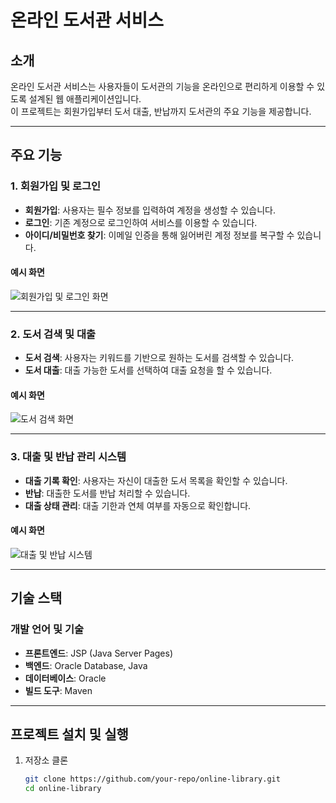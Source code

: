 # 온라인 도서관 서비스

## 소개
온라인 도서관 서비스는 사용자들이 도서관의 기능을 온라인으로 편리하게 이용할 수 있도록 설계된 웹 애플리케이션입니다.  
이 프로젝트는 회원가입부터 도서 대출, 반납까지 도서관의 주요 기능을 제공합니다.

---

## 주요 기능

### 1. 회원가입 및 로그인
- **회원가입**: 사용자는 필수 정보를 입력하여 계정을 생성할 수 있습니다.
- **로그인**: 기존 계정으로 로그인하여 서비스를 이용할 수 있습니다.
- **아이디/비밀번호 찾기**: 이메일 인증을 통해 잃어버린 계정 정보를 복구할 수 있습니다.  

#### 예시 화면
![회원가입 및 로그인 화면]([./images/signup_login.png](https://github.com/pancake3196/library-project/blob/main/images/signup_login.png.png))

---

### 2. 도서 검색 및 대출
- **도서 검색**: 사용자는 키워드를 기반으로 원하는 도서를 검색할 수 있습니다.
- **도서 대출**: 대출 가능한 도서를 선택하여 대출 요청을 할 수 있습니다.  

#### 예시 화면
![도서 검색 화면](./images/book_search.png)

---

### 3. 대출 및 반납 관리 시스템
- **대출 기록 확인**: 사용자는 자신이 대출한 도서 목록을 확인할 수 있습니다.
- **반납**: 대출한 도서를 반납 처리할 수 있습니다.
- **대출 상태 관리**: 대출 기한과 연체 여부를 자동으로 확인합니다.

#### 예시 화면
![대출 및 반납 시스템](./images/loan_return.png)

---

## 기술 스택

### 개발 언어 및 기술
- **프론트엔드**: JSP (Java Server Pages)
- **백엔드**: Oracle Database, Java
- **데이터베이스**: Oracle
- **빌드 도구**: Maven

---

## 프로젝트 설치 및 실행

1. 저장소 클론  
   ```bash
   git clone https://github.com/your-repo/online-library.git
   cd online-library
